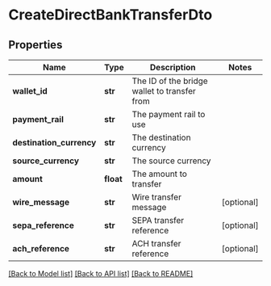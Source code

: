 # CreateDirectBankTransferDto

## Properties
Name | Type | Description | Notes
------------ | ------------- | ------------- | -------------
**wallet_id** | **str** | The ID of the bridge wallet to transfer from | 
**payment_rail** | **str** | The payment rail to use | 
**destination_currency** | **str** | The destination currency | 
**source_currency** | **str** | The source currency | 
**amount** | **float** | The amount to transfer | 
**wire_message** | **str** | Wire transfer message | [optional] 
**sepa_reference** | **str** | SEPA transfer reference | [optional] 
**ach_reference** | **str** | ACH transfer reference | [optional] 

[[Back to Model list]](../README.md#documentation-for-models) [[Back to API list]](../README.md#documentation-for-api-endpoints) [[Back to README]](../README.md)

